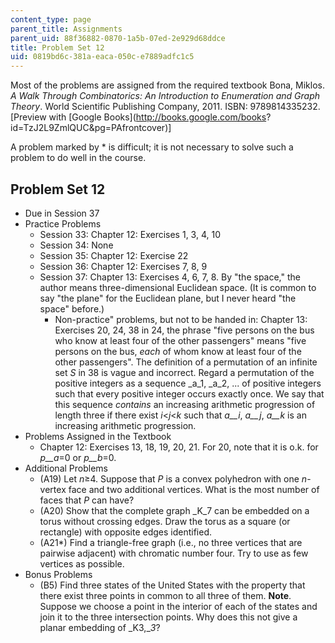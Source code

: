 ```yaml
---
content_type: page
parent_title: Assignments
parent_uid: 88f36882-0870-1a5b-07ed-2e929d68ddce
title: Problem Set 12
uid: 0819bd6c-381a-eaca-050c-e7889adfc1c5
---
```


Most of the problems are assigned from the required textbook Bona, Miklos. _A Walk Through Combinatorics: An Introduction to Enumeration and Graph Theory_. World Scientific Publishing Company, 2011. ISBN: 9789814335232. \[Preview with [Google Books](http://books.google.com/books?
id=TzJ2L9ZmlQUC&pg=PAfrontcover)\]

A problem marked by \* is difficult; it is not necessary to solve such a problem to do well in the course.

Problem Set 12
--------------

*   Due in Session 37
*   Practice Problems
    *   Session 33: Chapter 12: Exercises 1, 3, 4, 10
    *   Session 34: None
    *   Session 35: Chapter 12: Exercise 22
    *   Session 36: Chapter 12: Exercises 7, 8, 9
    *   Session 37: Chapter 13: Exercises 4, 6, 7, 8. By "the space," the author means three-dimensional Euclidean space. (It is common to say "the plane" for the Euclidean plane, but I never heard "the space" before.)
        *   Non-practice" problems, but not to be handed in: Chapter 13: Exercises 20, 24, 38 in 24, the phrase "five persons on the bus who know at least four of the other passengers" means "five persons on the bus, _each_ of whom know at least four of the other passengers". The definition of a permutation of an infinite set _S_ in 38 is vague and incorrect. Regard a permutation of the positive integers as a sequence _a_1, _a_2, ... of positive integers such that every positive integer occurs exactly once. We say that this sequence _contains_ an increasing arithmetic progression of length three if there exist _i_<_j_<_k_ such that _a__i_, _a__j_, _a__k_ is an increasing arithmetic progression.
*   Problems Assigned in the Textbook
    *   Chapter 12: Exercises 13, 18, 19, 20, 21. For 20, note that it is o.k. for _p__a_\=0 or _p__b_\=0.
*   Additional Problems
    *   (A19) Let _n_≥4. Suppose that _P_ is a convex polyhedron with one _n_\-vertex face and two additional vertices. What is the most number of faces that _P_ can have?
    *   (A20) Show that the complete graph _K_7 can be embedded on a torus without crossing edges. Draw the torus as a square (or rectangle) with opposite edges identified.
    *   (A21\*) Find a triangle-free graph (i.e., no three vertices that are pairwise adjacent) with chromatic number four. Try to use as few vertices as possible.
*   Bonus Problems
    *   (B5) Find three states of the United States with the property that there exist three points in common to all three of them. **Note**. Suppose we choose a point in the interior of each of the states and join it to the three intersection points. Why does this not give a planar embedding of _K3,__3_?